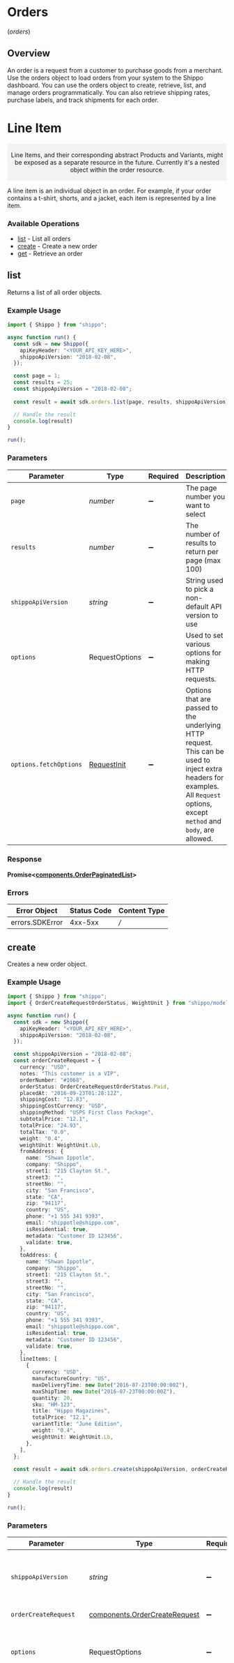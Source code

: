 # Orders
(*orders*)

## Overview

An order is a request from a customer to purchase goods from a merchant. 
Use the orders object to load orders from your system to the Shippo dashboard.
You can use the orders object to create, retrieve, list, and manage orders programmatically. 
You can also retrieve shipping rates, purchase labels, and track shipments for each order.
<SchemaDefinition schemaRef="#/components/schemas/Order"/>

# Line Item
<p style="text-align: center; background-color: #F2F3F4;">
  </br>Line Items, and their corresponding abstract Products and Variants, might be exposed as a separate resource 
  in the future. Currently it's a nested object within the order resource.</br></br>
</p>
 A line item is an individual object in an order. For example, if your order contains a t-shirt, shorts, and a jacket, each item is represented by a line item.
<SchemaDefinition schemaRef="#/components/schemas/LineItem"/>

### Available Operations

* [list](#list) - List all orders
* [create](#create) - Create a new order
* [get](#get) - Retrieve an order

## list

Returns a list of all order objects.

### Example Usage

```typescript
import { Shippo } from "shippo";

async function run() {
  const sdk = new Shippo({
    apiKeyHeader: "<YOUR_API_KEY_HERE>",
    shippoApiVersion: "2018-02-08",
  });

  const page = 1;
  const results = 25;
  const shippoApiVersion = "2018-02-08";
  
  const result = await sdk.orders.list(page, results, shippoApiVersion);

  // Handle the result
  console.log(result)
}

run();
```

### Parameters

| Parameter                                                                                                                                                                      | Type                                                                                                                                                                           | Required                                                                                                                                                                       | Description                                                                                                                                                                    | Example                                                                                                                                                                        |
| ------------------------------------------------------------------------------------------------------------------------------------------------------------------------------ | ------------------------------------------------------------------------------------------------------------------------------------------------------------------------------ | ------------------------------------------------------------------------------------------------------------------------------------------------------------------------------ | ------------------------------------------------------------------------------------------------------------------------------------------------------------------------------ | ------------------------------------------------------------------------------------------------------------------------------------------------------------------------------ |
| `page`                                                                                                                                                                         | *number*                                                                                                                                                                       | :heavy_minus_sign:                                                                                                                                                             | The page number you want to select                                                                                                                                             |                                                                                                                                                                                |
| `results`                                                                                                                                                                      | *number*                                                                                                                                                                       | :heavy_minus_sign:                                                                                                                                                             | The number of results to return per page (max 100)                                                                                                                             |                                                                                                                                                                                |
| `shippoApiVersion`                                                                                                                                                             | *string*                                                                                                                                                                       | :heavy_minus_sign:                                                                                                                                                             | String used to pick a non-default API version to use                                                                                                                           | [object Object]                                                                                                                                                                |
| `options`                                                                                                                                                                      | RequestOptions                                                                                                                                                                 | :heavy_minus_sign:                                                                                                                                                             | Used to set various options for making HTTP requests.                                                                                                                          |                                                                                                                                                                                |
| `options.fetchOptions`                                                                                                                                                         | [RequestInit](https://developer.mozilla.org/en-US/docs/Web/API/Request/Request#options)                                                                                        | :heavy_minus_sign:                                                                                                                                                             | Options that are passed to the underlying HTTP request. This can be used to inject extra headers for examples. All `Request` options, except `method` and `body`, are allowed. |                                                                                                                                                                                |


### Response

**Promise<[components.OrderPaginatedList](../../models/components/orderpaginatedlist.md)>**
### Errors

| Error Object    | Status Code     | Content Type    |
| --------------- | --------------- | --------------- |
| errors.SDKError | 4xx-5xx         | */*             |

## create

Creates a new order object.

### Example Usage

```typescript
import { Shippo } from "shippo";
import { OrderCreateRequestOrderStatus, WeightUnit } from "shippo/models/components";

async function run() {
  const sdk = new Shippo({
    apiKeyHeader: "<YOUR_API_KEY_HERE>",
    shippoApiVersion: "2018-02-08",
  });

  const shippoApiVersion = "2018-02-08";
  const orderCreateRequest = {
    currency: "USD",
    notes: "This customer is a VIP",
    orderNumber: "#1068",
    orderStatus: OrderCreateRequestOrderStatus.Paid,
    placedAt: "2016-09-23T01:28:12Z",
    shippingCost: "12.83",
    shippingCostCurrency: "USD",
    shippingMethod: "USPS First Class Package",
    subtotalPrice: "12.1",
    totalPrice: "24.93",
    totalTax: "0.0",
    weight: "0.4",
    weightUnit: WeightUnit.Lb,
    fromAddress: {
      name: "Shwan Ippotle",
      company: "Shippo",
      street1: "215 Clayton St.",
      street3: "",
      streetNo: "",
      city: "San Francisco",
      state: "CA",
      zip: "94117",
      country: "US",
      phone: "+1 555 341 9393",
      email: "shippotle@shippo.com",
      isResidential: true,
      metadata: "Customer ID 123456",
      validate: true,
    },
    toAddress: {
      name: "Shwan Ippotle",
      company: "Shippo",
      street1: "215 Clayton St.",
      street3: "",
      streetNo: "",
      city: "San Francisco",
      state: "CA",
      zip: "94117",
      country: "US",
      phone: "+1 555 341 9393",
      email: "shippotle@shippo.com",
      isResidential: true,
      metadata: "Customer ID 123456",
      validate: true,
    },
    lineItems: [
      {
        currency: "USD",
        manufactureCountry: "US",
        maxDeliveryTime: new Date("2016-07-23T00:00:00Z"),
        maxShipTime: new Date("2016-07-23T00:00:00Z"),
        quantity: 20,
        sku: "HM-123",
        title: "Hippo Magazines",
        totalPrice: "12.1",
        variantTitle: "June Edition",
        weight: "0.4",
        weightUnit: WeightUnit.Lb,
      },
    ],
  };
  
  const result = await sdk.orders.create(shippoApiVersion, orderCreateRequest);

  // Handle the result
  console.log(result)
}

run();
```

### Parameters

| Parameter                                                                                                                                                                      | Type                                                                                                                                                                           | Required                                                                                                                                                                       | Description                                                                                                                                                                    | Example                                                                                                                                                                        |
| ------------------------------------------------------------------------------------------------------------------------------------------------------------------------------ | ------------------------------------------------------------------------------------------------------------------------------------------------------------------------------ | ------------------------------------------------------------------------------------------------------------------------------------------------------------------------------ | ------------------------------------------------------------------------------------------------------------------------------------------------------------------------------ | ------------------------------------------------------------------------------------------------------------------------------------------------------------------------------ |
| `shippoApiVersion`                                                                                                                                                             | *string*                                                                                                                                                                       | :heavy_minus_sign:                                                                                                                                                             | String used to pick a non-default API version to use                                                                                                                           | [object Object]                                                                                                                                                                |
| `orderCreateRequest`                                                                                                                                                           | [components.OrderCreateRequest](../../models/components/ordercreaterequest.md)                                                                                                 | :heavy_minus_sign:                                                                                                                                                             | Order details.                                                                                                                                                                 |                                                                                                                                                                                |
| `options`                                                                                                                                                                      | RequestOptions                                                                                                                                                                 | :heavy_minus_sign:                                                                                                                                                             | Used to set various options for making HTTP requests.                                                                                                                          |                                                                                                                                                                                |
| `options.fetchOptions`                                                                                                                                                         | [RequestInit](https://developer.mozilla.org/en-US/docs/Web/API/Request/Request#options)                                                                                        | :heavy_minus_sign:                                                                                                                                                             | Options that are passed to the underlying HTTP request. This can be used to inject extra headers for examples. All `Request` options, except `method` and `body`, are allowed. |                                                                                                                                                                                |


### Response

**Promise<[components.Order](../../models/components/order.md)>**
### Errors

| Error Object    | Status Code     | Content Type    |
| --------------- | --------------- | --------------- |
| errors.SDKError | 4xx-5xx         | */*             |

## get

Retrieves an existing order using an object ID.

### Example Usage

```typescript
import { Shippo } from "shippo";

async function run() {
  const sdk = new Shippo({
    apiKeyHeader: "<YOUR_API_KEY_HERE>",
    shippoApiVersion: "2018-02-08",
  });

  const orderId = "<value>";
  const shippoApiVersion = "2018-02-08";
  
  const result = await sdk.orders.get(orderId, shippoApiVersion);

  // Handle the result
  console.log(result)
}

run();
```

### Parameters

| Parameter                                                                                                                                                                      | Type                                                                                                                                                                           | Required                                                                                                                                                                       | Description                                                                                                                                                                    | Example                                                                                                                                                                        |
| ------------------------------------------------------------------------------------------------------------------------------------------------------------------------------ | ------------------------------------------------------------------------------------------------------------------------------------------------------------------------------ | ------------------------------------------------------------------------------------------------------------------------------------------------------------------------------ | ------------------------------------------------------------------------------------------------------------------------------------------------------------------------------ | ------------------------------------------------------------------------------------------------------------------------------------------------------------------------------ |
| `orderId`                                                                                                                                                                      | *string*                                                                                                                                                                       | :heavy_check_mark:                                                                                                                                                             | Object ID of the order                                                                                                                                                         |                                                                                                                                                                                |
| `shippoApiVersion`                                                                                                                                                             | *string*                                                                                                                                                                       | :heavy_minus_sign:                                                                                                                                                             | String used to pick a non-default API version to use                                                                                                                           | [object Object]                                                                                                                                                                |
| `options`                                                                                                                                                                      | RequestOptions                                                                                                                                                                 | :heavy_minus_sign:                                                                                                                                                             | Used to set various options for making HTTP requests.                                                                                                                          |                                                                                                                                                                                |
| `options.fetchOptions`                                                                                                                                                         | [RequestInit](https://developer.mozilla.org/en-US/docs/Web/API/Request/Request#options)                                                                                        | :heavy_minus_sign:                                                                                                                                                             | Options that are passed to the underlying HTTP request. This can be used to inject extra headers for examples. All `Request` options, except `method` and `body`, are allowed. |                                                                                                                                                                                |


### Response

**Promise<[components.Order](../../models/components/order.md)>**
### Errors

| Error Object    | Status Code     | Content Type    |
| --------------- | --------------- | --------------- |
| errors.SDKError | 4xx-5xx         | */*             |
